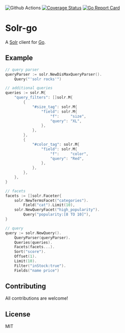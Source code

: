 ![Github Actions](https://github.com/sf9v/solr-go/workflows/test/badge.svg)
[![Coverage Status](https://coveralls.io/repos/github/sf9v/solr-go/badge.svg?branch=main)](https://coveralls.io/github/sf9v/solr-go?branch=main)
[![Go Report Card](https://goreportcard.com/badge/github.com/sf9v/solr-go)](https://goreportcard.com/report/github.com/sf9v/solr-go)

# Solr-go

A [Solr](https://lucene.apache.org/solr) client for [Go](https://golang.org/).

## Example

```go
// query parser
queryParser := solr.NewDisMaxQueryParser().
    Query("'solr rocks'")

// additional queries
queries := solr.M{
    "query_filters": []solr.M{
        {
            "#size_tag": solr.M{
                "field": solr.M{
                    "f":     "size",
                    "query": "XL",
                },
            },
        },
        {
            "#color_tag": solr.M{
                "field": solr.M{
                    "f":     "color",
                    "query": "Red",
                },
            },
        },
    },
}

// facets
facets := []solr.Faceter{
    solr.NewTermsFacet("categories").
        Field("cat").Limit(10),
    solr.NewQueryFacet("high_popularity").
        Query("popularity:[8 TO 10]"),
}

// query
query := solr.NewQuery().
    QueryParser(queryParser).
    Queries(queries).
    Facets(facets...).
    Sort("score").
    Offset(1).
    Limit(10).
    Filter("inStock:true").
    Fields("name price")
```

## Contributing

All contributions are welcome!

## License

MIT
